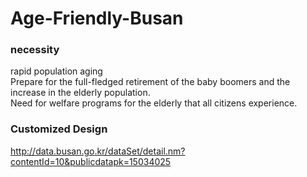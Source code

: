 # Age-Friendly-Busan

### necessity
rapid population aging\
Prepare for the full-fledged retirement of the baby boomers and the increase in the elderly population.\
Need for welfare programs for the elderly that all citizens experience.

### Customized Design
http://data.busan.go.kr/dataSet/detail.nm?contentId=10&publicdatapk=15034025
